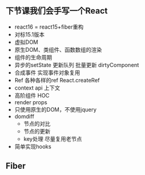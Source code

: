 ## 下节课我们会手写一个React
- react16 = react15+fiber重构
- 对标15.1版本
- 虚拟DOM
- 原生DOM、类组件、函数数组的渲染
- 组件的生命周期 
- 异步的setState 更新队列  批量更新  dirtyComponent
- 合成事件 实现事件对象复用 
- Ref 各种各样的ref React.createRef
- context api 上下文
- 高阶组件  HOC
- render props
- 只使用原生的DOM，不使用jquery
- domdiff 
  - 节点的对比
  - 节点的更新 
  - key处理 尽量复用老节点
- 简单实现hooks

##  Fiber





